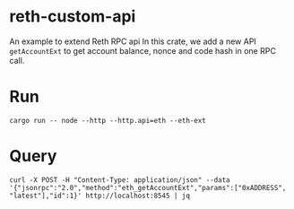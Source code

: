 # reth-custom-api
An example to extend Reth RPC api
In this crate, we add a new API `getAccountExt` to get account balance, nonce and code hash in one RPC call.

# Run
```
cargo run -- node --http --http.api=eth --eth-ext
```
# Query
```
curl -X POST -H "Content-Type: application/json" --data '{"jsonrpc":"2.0","method":"eth_getAccountExt","params":["0xADDRESS", "latest"],"id":1}' http://localhost:8545 | jq
```